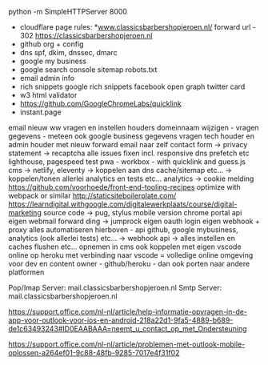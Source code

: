 python -m SimpleHTTPServer 8000

- cloudflare
page rules:
*www.classicsbarbershopjeroen.nl/
forward url - 302
https://classicsbarbershopjeroen.nl
- github org + config
- dns
spf, dkim, dnssec, dmarc
- google my business
- google search console
sitemap
robots.txt
- email
admin
info
- rich snippets
google rich snippets
facebook open graph
twitter card
- w3 html validator
- https://github.com/GoogleChromeLabs/quicklink
- instant.page



email nieuw ww vragen en instellen
houders domeinnaam wijzigen - vragen gegevens - meteen ook google business gegevens vragen
tech houder en admin houder met nieuw forward email naar zelf
contact form -> privacy statement -> recaptcha
alle issues fixen incl. responsive
dns prefetch etc
lighthouse, pagespeed test
pwa - workbox - with quicklink and guess.js
cms -> netlify, eleventy -> koppelen aan dns cache/sitemap etc... -> koppelen/tonen allerlei analytics en tests etc...
analytics -> cookie melding
https://github.com/voorhoede/front-end-tooling-recipes
optimize with webpack or similar
http://staticsiteboilerplate.com/
https://learndigital.withgoogle.com/digitalewerkplaats/course/digital-marketing
source code -> pug, stylus
mobile version
chrome portal api
eigen webmail forward ding -> jumprock
eigen oauth login
eigen webhook + proxy
alles automatiseren hierboven - api github, google mybusiness, analytics (ook allerlei tests) etc... -> webhook api -> alles instellen en caches flushen etc... opnemen in cms ook
koppelen met eigen vscode online op heroku met verbinding naar vscode = volledige online omgeving voor dev en content owner - github/heroku - dan ook porten naar andere platformen



Pop/Imap Server:	mail.classicsbarbershopjeroen.nl
Smtp Server:	mail.classicsbarbershopjeroen.nl

https://support.office.com/nl-nl/article/help-informatie-opvragen-in-de-app-voor-outlook-voor-ios-en-android-218a22d1-9fa5-4889-b689-de1c63493243#ID0EAABAAA=neemt_u_contact_op_met_Ondersteuning

https://support.office.com/nl-nl/article/problemen-met-outlook-mobile-oplossen-a264ef01-9c88-48fb-9285-7017e4f31f02
